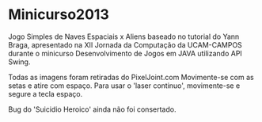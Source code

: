 Minicurso2013
=============

Jogo Simples de Naves Espaciais x Aliens baseado no tutorial do Yann Braga, apresentado na XII Jornada da Computação da UCAM-CAMPOS durante o minicurso Desenvolvimento de Jogos em JAVA utilizando API Swing.

Todas as imagens foram retiradas do PixelJoint.com
Movimente-se com as setas e atire com espaço. Para usar o 'laser continuo', movimente-se e segure a tecla espaço.

Bug do 'Suicidio Heroico' ainda não foi consertado.
